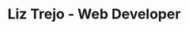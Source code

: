 ---
title: Liz Trejo - Web Developer
heading: Hi, I'm Liz Trejo!
about: |-
  I'm currently a student at Ada Developers Academy, a software engineering program that equips women and gender-diverse individuals with comprehensive skills in full-stack development, empowering them for success in the tech industry. I also run my own web development company, <a href="https://novusdigital.co/" target="_blank">Novus Digital Solutions</a>.

  As a passionate full-stack developer, I specialize in creating custom websites and e-commerce solutions that elevate businesses online. With expertise in Python, JavaScript, React, and more, I've successfully served diverse clients in various industries. I value teamwork, effective communication, and continuous learning.

  Currently seeking a rewarding career as a full-stack developer, I'm excited to collaborate on creating amazing digital experiences together!
navigation:
  - title: Skills
    url: switchSlide(1)
  - title: Projects
    url: switchSlide(2)
  - title: Contact
    url: switchSlide(3)
social:
  - title: LinkedIn
    url: https://linkedin.com/in/liz-trejo
    icon: mdi:linkedin
  - title: GitHub
    url: https://github.com/lissetet
    icon: mdi:github
  # - title: Website
  #   url: https://novusdigital.co
  #   icon: mdi:web
  - title: Email
    url: mailto:liz@liztrejo.dev
    icon: mdi:email
  # - title: Phone
  #   url: tel:7252501566
  #   icon: mdi:phone
  # - title: Text
  #   url: sms:7252501566
  #   icon: mdi:message
splash: /images/bgDark2.png
liz: /images/liz9.png
---